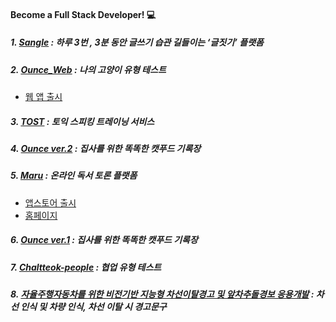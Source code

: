 #### Become a Full Stack Developer! :computer:

##### 1. [Sangle](https://github.com/Jeong-Hyowon/MyProject/blob/main/SANGLE.md) : 하루 3번 , 3분 동안 글쓰기 습관 길들이는 ‘글짓기’ 플랫폼

##### 2. [Ounce_Web](https://github.com/Jeong-Hyowon/MyProject/blob/main/Ounce_Web.md) : 나의 고양이 유형 테스트
- [웹 앱 출시](https://ounce.co.kr/)

##### 3. [TOST](https://github.com/Jeong-Hyowon/MyProject/blob/main/TOST.md) : 토익 스피킹 트레이닝 서비스

##### 4. [Ounce ver.2](https://github.com/Jeong-Hyowon/MyProject/blob/main/OUNCE_java_ver.md) : 집사를 위한 똑똑한 캣푸드 기록장

##### 5. [Maru](https://github.com/Jeong-Hyowon/MyProject/blob/main/MARU.md) : 온라인 독서 토론 플랫폼
- [앱스토어 출시](https://apps.apple.com/kr/app/%EB%A7%88%EB%A3%A8-%EC%86%8C%ED%86%B5%ED%95%98%EB%8A%94-%EB%8F%85%EC%84%9C%EC%9D%98-%EC%A6%90%EA%B1%B0%EC%9B%80/id1530228350)
- [홈페이지](https://www.marubook.co.kr/)

##### 6. [Ounce ver.1](https://github.com/Jeong-Hyowon/MyProject/blob/main/OUNCE_js_ver.md) : 집사를 위한 똑똑한 캣푸드 기록장

##### 7. [Chaltteok-people](http://52.79.86.164:3000/) : 협업 유형 테스트

##### 8. [자율주행자동차를 위한 비전기반 지능형 차선이탈경고 및 앞차추돌경보 응용개발](https://github.com/Jeong-Hyowon/MyProject/blob/main/Detection.md) : 차선 인식 및 차량 인식, 차선 이탈 시 경고문구

